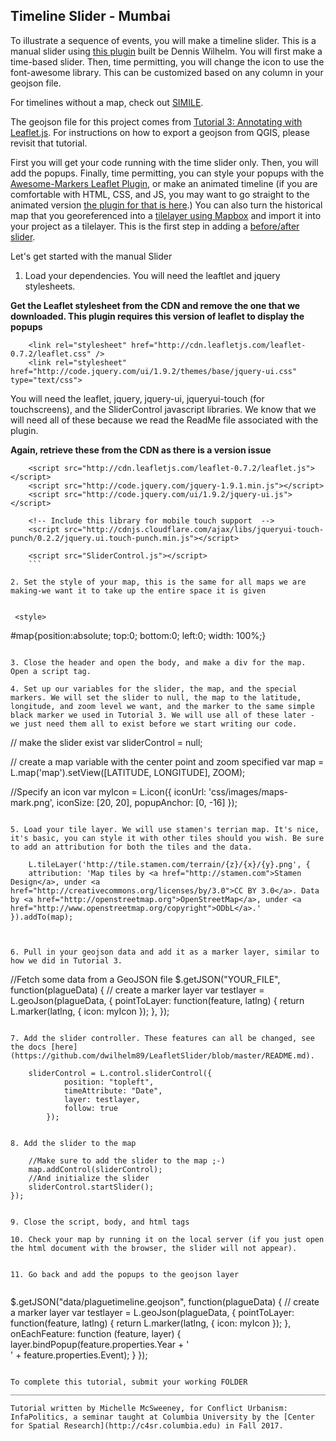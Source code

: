 ## Timeline Slider - Mumbai

To illustrate a sequence of events, you will make a timeline slider. This is a manual slider using [this plugin](https://github.com/dwilhelm89/LeafletSlider) built be Dennis Wilhelm. You will first make a time-based slider. Then, time permitting, you will change the icon to use the font-awesome library. This can be customized based on any column in your geojson file. 

For timelines without a map, check out [SIMILE](http://www.simile-widgets.org/timeline/).

The geojson file for this project comes from [Tutorial 3: Annotating with Leaflet.js](https://github.com/michellejm/ConflictUrbanism-InfraPolitics/blob/master/Tutorials/03_Annotation.md). For instructions on how to export a geojson from QGIS, please revisit that tutorial. 

First you will get your code running with the time slider only. Then, you will add the popups. Finally, time permitting, you can style your popups with the [Awesome-Markers Leaflet Plugin](https://github.com/lvoogdt/Leaflet.awesome-markers), or make an animated timeline (if you are comfortable with HTML, CSS, and JS, you may want to go straight to the animated version [the plugin for that is here](http://skeate.github.io/Leaflet.timeline/).) You can also turn the historical map that you georeferenced into a [tilelayer using Mapbox](https://www.mapbox.com/help/georeferencing-imagery/#upload-to-mapbox-as-a-tileset) and import it into your project as a tilelayer. This is the first step in adding a [before/after slider](https://github.com/dwilhelm89/LeafletSlider).

Let's get started with the manual Slider

    
1. Load your dependencies. You will need the leaftlet and jquery stylesheets.

****Get the Leaflet stylesheet from the CDN and remove the one that we downloaded. This plugin requires this version of leaflet to display the popups****

    
```
    <link rel="stylesheet" href="http://cdn.leafletjs.com/leaflet-0.7.2/leaflet.css" />
    <link rel="stylesheet" href="http://code.jquery.com/ui/1.9.2/themes/base/jquery-ui.css" type="text/css">

```

You will need the leaflet, jquery, jquery-ui, jqueryui-touch (for touchscreens), and the SliderControl javascript libraries. We know that we will need all of these because we read the ReadMe file associated with the plugin.

****Again, retrieve these from the CDN as there is a version issue****

```
    <script src="http://cdn.leafletjs.com/leaflet-0.7.2/leaflet.js"></script>
    <script src="http://code.jquery.com/jquery-1.9.1.min.js"></script>
    <script src="http://code.jquery.com/ui/1.9.2/jquery-ui.js"></script>

    <!-- Include this library for mobile touch support  -->
    <script src="http://cdnjs.cloudflare.com/ajax/libs/jqueryui-touch-punch/0.2.2/jquery.ui.touch-punch.min.js"></script>

    <script src="SliderControl.js"></script>
    ```
    
2. Set the style of your map, this is the same for all maps we are making-we want it to take up the entire space it is given
 
```   
     <style>
  #map{position:absolute; top:0; bottom:0; left:0; width: 100%;}
    </style>
```

3. Close the header and open the body, and make a div for the map. Open a script tag.

4. Set up our variables for the slider, the map, and the special markers. We will set the slider to null, the map to the latitude, longitude, and zoom level we want, and the marker to the same simple black marker we used in Tutorial 3. We will use all of these later - we just need them all to exist before we start writing our code. 

```
// make the slider exist
    var sliderControl = null;
    
// create a map variable with the center point and zoom specified
    var map = L.map('map').setView([LATITUDE, LONGITUDE], ZOOM);

//Specify an icon
var myIcon = L.icon({
iconUrl: 'css/images/maps-mark.png',
  iconSize: [20, 20],
  popupAnchor: [0, -16]
});
```

5. Load your tile layer. We will use stamen's terrian map. It's nice, it's basic, you can style it with other tiles should you wish. Be sure to add an attribution for both the tiles and the data. 

```
        L.tileLayer('http://tile.stamen.com/terrain/{z}/{x}/{y}.png', {
        attribution: 'Map tiles by <a href="http://stamen.com">Stamen Design</a>, under <a href="http://creativecommons.org/licenses/by/3.0">CC BY 3.0</a>. Data by <a href="http://openstreetmap.org">OpenStreetMap</a>, under <a href="http://www.openstreetmap.org/copyright">ODbL</a>.'
    }).addTo(map);
    
```


6. Pull in your geojson data and add it as a marker layer, similar to how we did in Tutorial 3.

```
//Fetch some data from a GeoJSON file
$.getJSON("YOUR_FILE", function(plagueData) {
    // create a marker layer
    var testlayer = L.geoJson(plagueData, {
        pointToLayer: function(feature, latlng) {
            return L.marker(latlng, {
            icon: myIcon
            });
        },
        });
```

7. Add the slider controller. These features can all be changed, see the docs [here](https://github.com/dwilhelm89/LeafletSlider/blob/master/README.md).

```
        sliderControl = L.control.sliderControl({
                position: "topleft",
                timeAttribute: "Date",
                layer: testlayer,
                follow: true
            });

```

8. Add the slider to the map

```
        //Make sure to add the slider to the map ;-)
        map.addControl(sliderControl);
        //And initialize the slider
        sliderControl.startSlider();
    });

```

9. Close the script, body, and html tags

10. Check your map by running it on the local server (if you just open the html document with the browser, the slider will not appear).


11. Go back and add the popups to the geojson layer


```
$.getJSON("data/plaguetimeline.geojson", function(plagueData) {
    // create a marker layer
    var testlayer = L.geoJson(plagueData, {
        pointToLayer: function(feature, latlng) {
            return L.marker(latlng, {
            icon: myIcon
            });
        },
        onEachFeature: function (feature, layer) {
            layer.bindPopup(feature.properties.Year + '<br/>' + feature.properties.Event);
            }
        });
```

To complete this tutorial, submit your working FOLDER
______________________________________________________________________________________________________________

Tutorial written by Michelle McSweeney, for Conflict Urbanism: InfaPolitics, a seminar taught at Columbia University by the [Center for Spatial Research](http://c4sr.columbia.edu) in Fall 2017.
